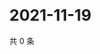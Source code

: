 # 2021-11-19

共 0 条

<!-- BEGIN WEIBO -->
<!-- 最后更新时间 Fri Nov 19 2021 15:14:08 GMT+0800 (China Standard Time) -->

<!-- END WEIBO -->
